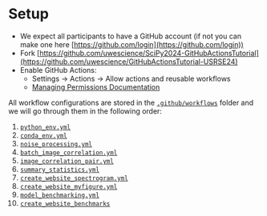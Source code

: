 # Setup

* We expect all participants to have a GitHub account (if not you can make one here [https://github.com/login](https://github.com/login))
* Fork [https://github.com/uwescience/SciPy2024-GitHubActionsTutorial](https://github.com/uwescience/GitHubActionsTutorial-USRSE24)
* Enable GitHub Actions:
  * Settings ->   Actions -> Allow actions and reusable workflows
  * [Managing Permissions 
Documentation](https://docs.github.com/en/repositories/managing-your-repositorys-settings-and-features/enabling-features-for-your-repository/managing-github-actions-settings-for-a-repository)


All workflow configurations are stored in the [`.github/workflows`](https://github.com/uwescience/GitHubActionsTutorial-USRSE24/tree/main/.github/workflows) folder and we will go through them in the following order:

1. [`python_env.yml`](https://github.com/uwescience/GitHubActionsTutorial-USRSE24/blob/main/.github/workflows/python_env.yml)
2. [`conda_env.yml`](https://github.com/uwescience/GitHubActionsTutorial-USRSE24/blob/main/.github/workflows/conda_env.yml)
3. [`noise_processing.yml`](https://github.com/uwescience/GitHubActionsTutorial-USRSE24/blob/main/.github/workflows/noise_processing.yml)
5. [`batch_image_correlation.yml`](https://github.com/uwescience/GitHubActionsTutorial-USRSE24/blob/main/.github/workflows/batch_image_correlation.yml)
6. [`image_correlation_pair.yml`](https://github.com/uwescience/GitHubActionsTutorial-USRSE24/blob/main/.github/workflows/image_correlation_pair.yml)
7. [`summary_statistics.yml`](https://github.com/uwescience/GitHubActionsTutorial-USRSE24/blob/main/.github/workflows/summary_statistics.yml)
8. [`create_website_spectrogram.yml`](https://github.com/uwescience/GitHubActionsTutorial-USRSE24/blob/main/.github/workflows/create_website_spectrogram.yml)
9. [`create_website_myfigure.yml`](https://github.com/uwescience/GitHubActionsTutorial-USRSE24/blob/main/.github/workflows/create_website_myfigure.yml)
10. [`model_benchmarking.yml`](https://github.com/uwescience/GitHubActionsTutorial-USRSE24/blob/main/.github/workflows/model_benchmarking.yml)
11. [`create_website_benchmarks`](https://github.com/uwescience/GitHubActionsTutorial-USRSE24/blob/main/.github/workflows/create_website_benchmarks.yml)
 






























